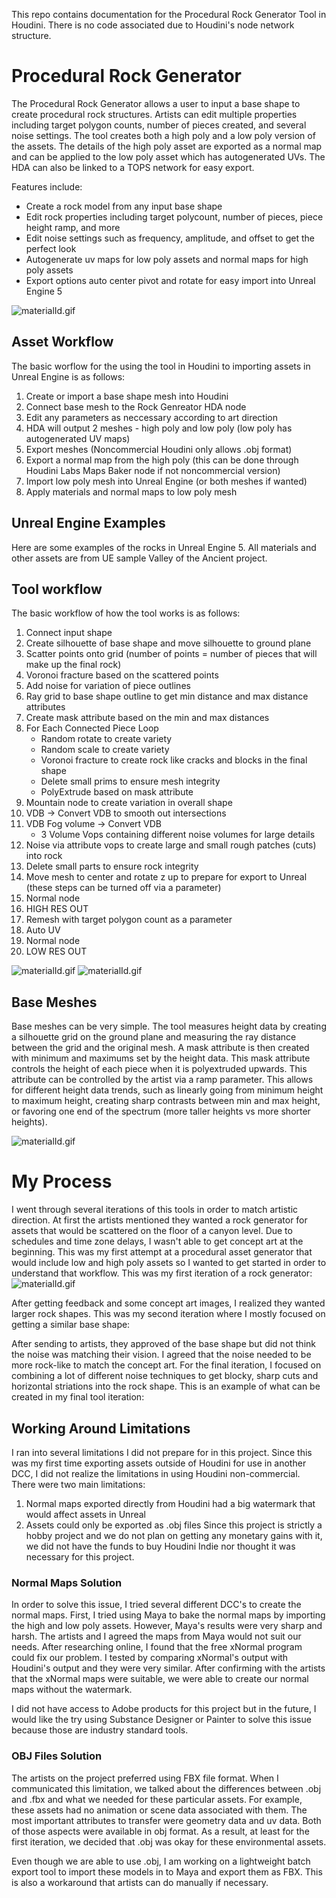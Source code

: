 This repo contains documentation for the Procedural Rock Generator Tool in Houdini. There is no code associated due to Houdini's node network structure.

# Procedural Rock Generator 
The Procedural Rock Generator allows a user to input a base shape to create procedural rock structures. Artists can edit multiple
properties including target polygon counts, number of pieces created, and several noise settings. The tool creates both a high poly and a
low poly version of the assets. The details of the high poly asset are exported as a normal map and can be applied to the low poly asset
which has autogenerated UVs. The HDA can also be linked to a TOPS network for easy export. 

Features include:
* Create a rock model from any input base shape
* Edit rock properties including target polycount, number of pieces, piece height ramp, and more
* Edit noise settings such as frequency, amplitude, and offset to get the perfect look
* Autogenerate uv maps for low poly assets and normal maps for high poly assets
* Export options auto center pivot and rotate for easy import into Unreal Engine 5

![materialId.gif](imgs/materialIdDemo.gif)

## Asset Workflow
The basic worflow for the using the tool in Houdini to importing assets in Unreal Engine is as follows:
1. Create or import a base shape mesh into Houdini
2. Connect base mesh to the Rock Genreator HDA node
3. Edit any parameters as neccessary according to art direction
4. HDA will output 2 meshes - high poly and low poly (low poly has autogenerated UV maps)
5. Export meshes (Noncommercial Houdini only allows .obj format)
6. Export a normal map from the high poly (this can be done through Houdini Labs Maps Baker node if not noncommercial version)
7. Import low poly mesh into Unreal Engine (or both meshes if wanted)
8. Apply materials and normal maps to low poly mesh

## Unreal Engine Examples
Here are some examples of the rocks in Unreal Engine 5. All materials and other assets are from UE sample Valley of the Ancient project.



## Tool workflow
The basic workflow of how the tool works is as follows:
1. Connect input shape
2. Create silhouette of base shape and move silhouette to ground plane
3. Scatter points onto grid (number of points = number of pieces that will make up the final rock)
4. Voronoi fracture based on the scattered points
5. Add noise for variation of piece outlines
6. Ray grid to base shape outline to get min distance and max distance attributes
7. Create mask attribute based on the min and max distances
8. For Each Connected Piece Loop 
    - Random rotate to create variety
    - Random scale to create variety
    - Voronoi fracture to create rock like cracks and blocks in the final shape
    - Delete small prims to ensure mesh integrity
    - PolyExtrude based on mask attribute
9. Mountain node to create variation in overall shape
10. VDB -> Convert VDB to smooth out intersections
11. VDB Fog volume -> Convert VDB
    - 3 Volume Vops containing different noise volumes for large details
12. Noise via attribute vops to create large and small rough patches (cuts) into rock 
13. Delete small parts to ensure rock integrity
14. Move mesh to center and rotate z up to prepare for export to Unreal (these steps can be turned off via a parameter)
15. Normal node
16. HIGH RES OUT
17. Remesh with target polygon count as a parameter
18. Auto UV
19. Normal node
20. LOW RES OUT

![materialId.gif](imgs/materialIdDemo.gif)
![materialId.gif](imgs/materialIdDemo.gif)

## Base Meshes
Base meshes can be very simple. The tool measures height data by creating a silhouette grid on the ground plane and measuring the ray distance between the grid and the original mesh.
A mask attribute is then created with minimum and maximums set by the height data. This mask attribute controls the height of each piece when it is polyextruded upwards. 
This attribute can be controlled by the artist via a ramp parameter. This allows for different height data trends, such as linearly going from minimum height to maximum height, 
creating sharp contrasts between min and max height, or favoring one end of the spectrum (more taller heights vs more shorter heights). 

![materialId.gif](imgs/materialIdDemo.gif)

# My Process
I went through several iterations of this tools in order to match artistic direction. 
At first the artists mentioned they wanted a rock generator for assets that would be scattered on the floor of a canyon level. Due to schedules and time zone delays, I wasn't able to get concept art at the beginning. This was my first attempt at a procedural asset generator that would include low and high poly assets so I wanted to get started in order to understand that workflow. This was my first iteration of a rock generator:
![materialId.gif](imgs/materialIdDemo.gif)

After getting feedback and some concept art images, I realized they wanted larger rock shapes. This was my second iteration where I mostly focused on getting a similar base shape:

After sending to artists, they approved of the base shape but did not think the noise was matching their vision. I agreed that the noise needed to be more rock-like to match the concept art. For the final iteration, I focused on combining a lot of different noise techniques to get blocky, sharp cuts and horizontal striations into the rock shape. This is an example of what can be created in my final tool iteration:

## Working Around Limitations
I ran into several limitations I did not prepare for in this project. Since this was my first time exporting assets outside of Houdini for use in another DCC, I did not realize the limitations in using Houdini non-commercial. 
There were two main limitations: 
1. Normal maps exported directly from Houdini had a big watermark that would affect assets in Unreal
2. Assets could only be exported as .obj files
Since this project is strictly a hobby project and we do not plan on getting any monetary gains with it, we did not have the funds to buy Houdini Indie nor thought it was necessary for this project.

### Normal Maps Solution
In order to solve this issue, I tried several different DCC's to create the normal maps. First, I tried using Maya to bake the normal maps by importing the high and low poly assets. However, Maya's results were very sharp and harsh. The artists and I agreed the maps from Maya would not suit our needs. After researching online, I found that the free xNormal program could fix our problem. I tested by comparing xNormal's output with Houdini's output and they were very similar. After confirming with the artists that the xNormal maps were suitable, we were able to create our normal maps without the watermark. 

I did not have access to Adobe products for this project but in the future, I would like the try using Substance Designer or Painter to solve this issue because those are industry standard tools. 

### OBJ Files Solution
The artists on the project preferred using FBX file format. When I communicated this limitation, we talked about the differences between .obj and .fbx and what we needed for these particular assets. For example, these assets had no animation or scene data associated with them. The most important attributes to transfer were geometry data and uv data. Both of those aspects were available in obj format. As a result, at least for the first iteration, we decided that .obj was okay for these environmental assets. 

Even though we are able to use .obj, I am working on a lightweight batch export tool to import these models in to Maya and export them as FBX. This is also a workaround that artists can do manually if necessary.


